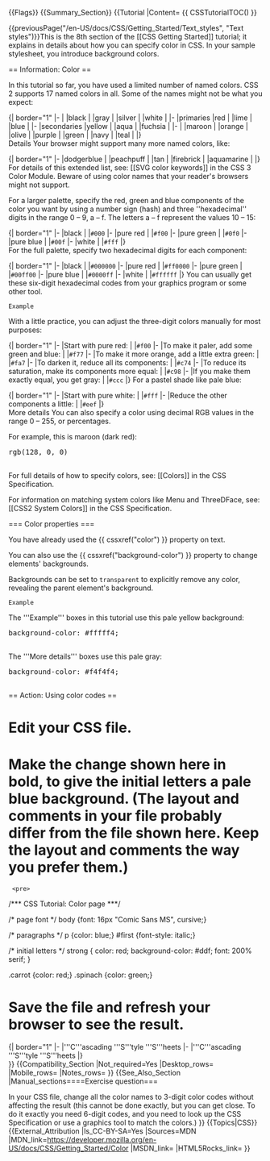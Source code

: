 {{Flags}}
{{Summary_Section}}
{{Tutorial
|Content=
{{ CSSTutorialTOC() }}

 
{{previousPage("/en-US/docs/CSS/Getting_Started/Text_styles", "Text styles")}}This is the 8th section of the [[CSS Getting Started]] tutorial; it explains in details about how you can specify color in CSS. In your sample stylesheet, you introduce background colors.

 
== Information: Color ==
 
In this tutorial so far, you have used a limited number of named colors. CSS 2 supports 17 named colors in all. Some of the names might not be what you expect:

                                                  
{| border="1"
|-
| 
|black
| 
|gray
| 
|silver
| 
|white
| 
|-
|primaries
|red
| 
|lime
| 
|blue
| 
|-
|secondaries
|yellow
| 
|aqua
| 
|fuchsia
| 
|-
| 
|maroon
| 
|orange
| 
|olive
| 
|purple
| 
|green
| 
|navy
| 
|teal
| 
|}   
    Details 
Your browser might support many more named colors, like:

                
{| border="1"
|-
|dodgerblue
| 
|peachpuff
| 
|tan
| 
|firebrick
| 
|aquamarine
| 
|} 
For details of this extended list, see: [[SVG color keywords]] in the CSS 3 Color Module. Beware of using color names that your reader's browsers might not support.

  
For a larger palette, specify the red, green and blue components of the color you want by using a number sign (hash) and three ''hexadecimal'' digits in the range 0 – 9, a – f. The letters a – f represent the values 10 – 15:

                             
{| border="1"
|-
|black
| 
|<code>#000</code>
|-
|pure red
| 
|<code>#f00</code>
|-
|pure green
| 
|<code>#0f0</code>
|-
|pure blue
| 
|<code>#00f</code>
|-
|white
| 
|<code>#fff</code>
|} 
<br>
For the full palette, specify two hexadecimal digits for each component:

                             
{| border="1"
|-
|black
| 
|<code>#000000</code>
|-
|pure red
| 
|<code>#ff0000</code>
|-
|pure green
| 
|<code>#00ff00</code>
|-
|pure blue
| 
|<code>#0000ff</code>
|-
|white
| 
|<code>#ffffff</code>
|} 
You can usually get these six-digit hexadecimal codes from your graphics program or some other tool.

  
    Example 
With a little practice, you can adjust the three-digit colors manually for most purposes:

                                  
{| border="1"
|-
|Start with pure red:
| 
|<code>#f00</code>
|-
|To make it paler, add some green and blue:
| 
|<code>#f77</code>
|-
|To make it more orange, add a little extra green:
| 
|<code>#fa7</code>
|-
|To darken it, reduce all its components:
| 
|<code>#c74</code>
|-
|To reduce its saturation, make its components more equal:
| 
|<code>#c98</code>
|-
|If you make them exactly equal, you get gray:
| 
|<code>#ccc</code>
|} 
For a pastel shade like pale blue:

              
{| border="1"
|-
|Start with pure white:
| 
|<code>#fff</code>
|-
|Reduce the other components a little:
| 
|<code>#eef</code>
|}   
    More details 
You can also specify a color using decimal RGB values in the range 0 – 255, or percentages.

 
For example, this is maroon (dark red):

 
<pre>
rgb(128, 0, 0)

</pre>
 
For full details of how to specify colors, see: [[Colors]] in the CSS Specification.

 
For information on matching system colors like Menu and ThreeDFace, see: [[CSS2 System Colors]] in the CSS Specification.

  
=== Color properties ===
 
You have already used the {{ cssxref("color") }} property on text.

 
You can also use the {{ cssxref("background-color") }} property to change elements' backgrounds.

 
Backgrounds can be set to <code>transparent</code> to explicitly remove any color, revealing the parent element's background.

  
    Example 
The '''Example''' boxes in this tutorial use this pale yellow background:

 
<pre>
background-color: #fffff4;

</pre>
 
The '''More details''' boxes use this pale gray:

 
<pre>
background-color: #f4f4f4;

</pre>
   
== Action: Using color codes ==
 
# Edit your CSS file.
# Make the change shown here in bold, to give the initial letters a pale blue background. (The layout and comments in your file probably differ from the file shown here. Keep the layout and comments the way you prefer them.)
     <pre>
 /*** CSS Tutorial: Color page ***/
  
 /* page font */
 body {font: 16px "Comic Sans MS", cursive;}
  
 /* paragraphs */
 p {color: blue;}
 #first {font-style: italic;}
 
 /* initial letters */
 strong {
   color: red;
   background-color: #ddf;
   font: 200% serif;
   }
 
 .carrot {color: red;}
 .spinach {color: green;}
  </pre>
# Save the file and refresh your browser to see the result.
          
{| border="1"
|-
|'''C'''ascading '''S'''tyle '''S'''heets
|-
|'''C'''ascading '''S'''tyle '''S'''heets
|}  
}}
{{Compatibility_Section
|Not_required=Yes
|Desktop_rows=
|Mobile_rows=
|Notes_rows=
}}
{{See_Also_Section
|Manual_sections====Exercise question===
 
In your CSS file, change all the color names to 3-digit color codes without affecting the result (this cannot be done exactly, but you can get close. To do it exactly you need 6-digit codes, and you need to look up the CSS Specification or use a graphics tool to match the colors.)
}}
{{Topics|CSS}}
{{External_Attribution
|Is_CC-BY-SA=Yes
|Sources=MDN
|MDN_link=https://developer.mozilla.org/en-US/docs/CSS/Getting_Started/Color
|MSDN_link=
|HTML5Rocks_link=
}}